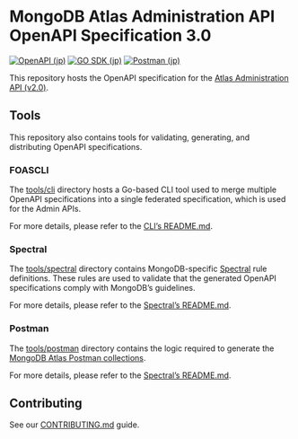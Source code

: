 # MongoDB Atlas Administration API OpenAPI Specification 3.0
[![OpenAPI (jp)](https://img.shields.io/badge/openapi-click%20to%20preview-rgb(71%2C162%2C72)?style=for-the-badge&logo=mongodb)](https://htmlpreview.github.io/?https://github.com/mongodb/openapi/blob/main/openapi/branded-preview.html)
[![GO SDK (jp)](https://img.shields.io/badge/GO%20SDK-click%20to%20open-rgb(21%2C151%2C183)?style=for-the-badge&logo=go)](https://github.com/mongodb/atlas-sdk-go)
[![Postman (jp)](https://img.shields.io/badge/Postman-click%20to%20open-rgb(239%2C91%2C37)?style=for-the-badge&logo=postman)](https://www.postman.com/mongodb-devrel/workspace/mongodb-atlas-administration-apis/overview)

This repository hosts the OpenAPI specification for the [Atlas Administration API (v2.0)](https://www.mongodb.com/docs/atlas/reference/api-resources-spec/v2/).



## Tools
This repository also contains tools for validating, generating, and distributing OpenAPI specifications.
### FOASCLI
The [tools/cli](tools/cli) directory hosts a Go-based CLI tool used to merge multiple OpenAPI specifications into a single federated specification, which is used for the Admin APIs. 

For more details, please refer to the [CLI’s README.md](tools/cli/README.md).

### Spectral
The [tools/spectral](tools/spectral) directory contains MongoDB-specific [Spectral](https://github.com/stoplightio/spectral) rule definitions.
These rules are used to validate that the generated OpenAPI specifications comply with MongoDB’s guidelines.

For more details, please refer to the [Spectral’s README.md](tools/spectral/README.md).


### Postman
The [tools/postman](tools/postman) directory contains the logic required to generate the [MongoDB Atlas Postman collections](https://www.postman.com/mongodb-devrel?tab=collections).

For more details, please refer to the [Spectral’s README.md](tools/postman/README.md).



## Contributing
See our [CONTRIBUTING.md](CONTRIBUTING.md) guide.
